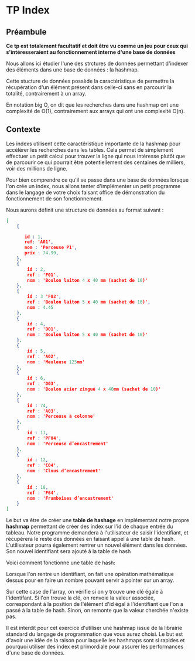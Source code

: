# TP Index

## Préambule

**Ce tp est totalement facultatif et doit être vu comme un jeu pour ceux qui s'intéresseraient au fonctionnement interne d'une base de données**

Nous allons ici étudier l'une des strctures de données permettant d'indexer des éléments dans une base de données : la hashmap.

Cette stucture de données possède la caractéristique de permettre la récupération d'un élément présent dans celle-ci sans en parcourir
la totalité, contrairement à un array.

En notation big O, on dit que les recherches dans une hashmap ont une complexité de O(1), contrairement aux arrays qui ont une complexité
O(n).

## Contexte

Les indexs utilisent cette caractéristique importante de la hashmap pour accélérer les recherches dans les tables. Cela permet de simplement effectuer un petit calcul pour trouver la ligne qui nous intéresse plutôt que de parcourir ce qui pourrait être potentiellement des centaines de milliers, voir des millions de ligne.

Pour bien comprendre ce qu'il se passe dans une base de données lorsque l'on crée un index, nous allons tenter d'implémenter un petit programme
dans le langage de votre choix faisant office de démonstration du fonctionnement de son fonctionnement.

Nous aurons définit une structure de données au format suivant :

```json
[
    {

       id : 1,
       ref: 'A01',
       nom : 'Perceuse P1',
       prix : 74.99,
    },
    {
        id : 2,
        ref : 'F01',
        nom : 'Boulon laiton 4 x 40 mm (sachet de 10)'
    },
    {
        id : 3 'F02',
        ref : 'Boulon laiton 5 x 40 mm (sachet de 10)',
        nom : 4.45
    },
    {
        id : 4,
        ref : 'D01',
        nom : 'Boulon laiton 5 x 40 mm (sachet de 10)'
    },
    {
        id : 5,
        ref : 'A02',
        nom : 'Meuleuse 125mm'
    },
    {
        id : 6,
        ref : 'D03',
        nom : 'Boulon acier zingué 4 x 40mm (sachet de 10)'
    },
    {
        id : 74,
        ref : 'A03',
        nom : 'Perceuse à colonne'
    },
    {
        id : 11,
        ref : 'PF04',
        nom : 'Perceuse d’encastrement'
    },
    {
        id : 12,
        ref : 'C04',
        nom : 'Clous d’encastrement'
    },
    {
        id : 18,
        ref : 'F64',
        nom : 'Framboises d’encastrement'
    }
]
```

Le but va être de créer une **table de hashage** en implémentant notre propre **hashmap** permettant de créer des index sur l'id de chaque entrée du tableau.
Notre programme demandera à l'utilisateur de saisir l'identifiant, et récupérera le reste des données en faisant appel à une table de hash. L'utilisateur pourra également rentrer un nouvel élément dans les données. Son nouvel identifiant sera ajouté à la table de hash

Voici comment fonctionne une table de hash:

Lorsque l'on rentre un identifiant, on fait une opération mathématique dessus pour en faire un nombre pouvant servir à pointer sur un array.

Sur cette case de l'array, on vérifie si on y trouve une clé égale à l'identifant. Si l'on trouve la clé, on renvoie la valeur associée, correspondant à la position de l'élément d'id égal à l'identifiant que l'on a passé à la table de hash. Sinon, on remonte que la valeur cherchée n'existe pas.




Il est interdit pour cet exercice d'utiliser une hashmap issue de la librairie standard du langage de programmation que vous aurez choisi. Le but est d'avoir une idée de la raison pour laquelle les hashmaps sont si rapides et pourquoi utiliser des index est primordiale pour assurer les performances d'une base de données.
